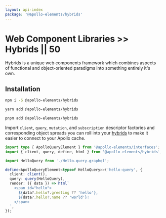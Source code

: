 ```yaml
---
layout: api-index
package: '@apollo-elements/hybrids'
---
```


# Web Component Libraries >> Hybrids || 50

Hybrids is a unique web components framework which combines aspects of functional and object-oriented paradigms into something entirely it's own.

## Installation

<code-tabs collection="package-managers">

```bash tab npm
npm i -S @apollo-elements/hybrids
```

```bash tab yarn
yarn add @apollo-elements/hybrids
```

```bash tab pnpm
pnpm add @apollo-elements/hybrids
```

</code-tabs>

Import `client`, `query`, `mutation`, and `subscription` descriptor factories and corresponding object spreads you can roll into your [hybrids](https://hybrids.js.org) to make it easier to connect to your Apollo cache.

```ts wcd ZZG6TLZRHQ9gG6SH35Be src/Hello.ts
import type { ApolloQueryElement } from '@apollo-elements/interfaces';
import { client, query, define, html } from '@apollo-elements/hybrids';

import HelloQuery from './Hello.query.graphql';

define<ApolloQueryElement<typeof HelloQuery>>('hello-query', {
  client: client(),
  query: query(HelloQuery),
  render: ({ data }) => html`
    <span id="hello">
      ${data?.hello?.greeting ?? 'hello'},
      ${data?.hello?.name ?? 'world'}!
    </span>
  `,
});
```
